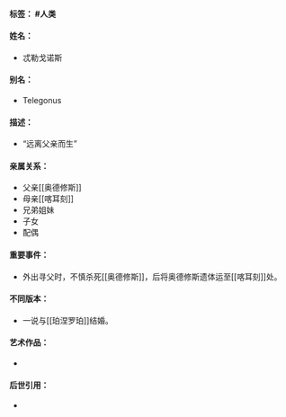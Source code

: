 #### 标签： #人类
#### 姓名：
- 忒勒戈诺斯
#### 别名：
- Telegonus
#### 描述：
- “远离父亲而生”
#### 亲属关系：
- 父亲[[奥德修斯]]
- 母亲[[喀耳刻]]
- 兄弟姐妹
- 子女
- 配偶
#### 重要事件：
- 外出寻父时，不慎杀死[[奥德修斯]]，后将奥德修斯遗体运至[[喀耳刻]]处。
#### 不同版本：
- 一说与[[珀涅罗珀]]结婚。
#### 艺术作品：
- 
#### 后世引用：
- 